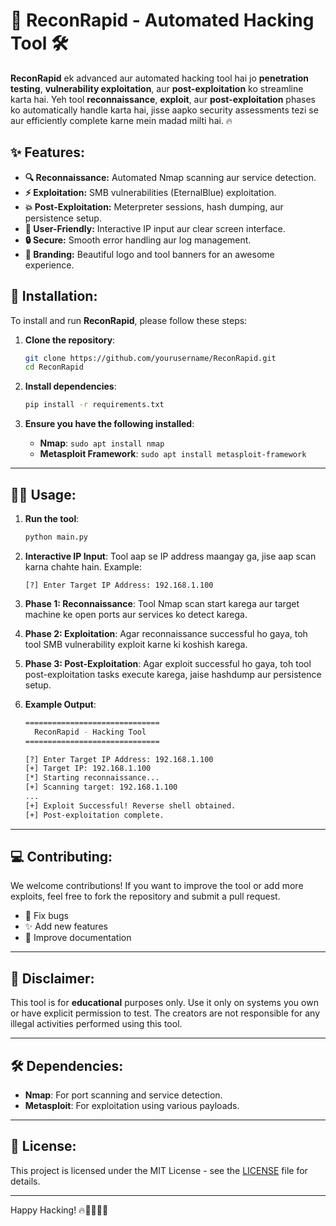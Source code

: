 # 🚀 **ReconRapid - Automated Hacking Tool** 🛠️

**ReconRapid** ek advanced aur automated hacking tool hai jo **penetration testing**, **vulnerability exploitation**, aur **post-exploitation** ko streamline karta hai. Yeh tool **reconnaissance**, **exploit**, aur **post-exploitation** phases ko automatically handle karta hai, jisse aapko security assessments tezi se aur efficiently complete karne mein madad milti hai. 🔥

## ✨ **Features**:
- **🔍 Reconnaissance:** Automated Nmap scanning aur service detection.
- **⚡ Exploitation:** SMB vulnerabilities (EternalBlue) exploitation.
- **💥 Post-Exploitation:** Meterpreter sessions, hash dumping, aur persistence setup.
- **📱 User-Friendly:** Interactive IP input aur clear screen interface.
- **🔒 Secure:** Smooth error handling aur log management.
- **🌟 Branding:** Beautiful logo and tool banners for an awesome experience.

## 🚀 **Installation**:
To install and run **ReconRapid**, please follow these steps:

1. **Clone the repository**:
    ```bash
    git clone https://github.com/yourusername/ReconRapid.git
    cd ReconRapid
    ```

2. **Install dependencies**:
    ```bash
    pip install -r requirements.txt
    ```

3. **Ensure you have the following installed**:
    - **Nmap**: `sudo apt install nmap`
    - **Metasploit Framework**: `sudo apt install metasploit-framework`

---

## 🏃‍♂️ **Usage**:

1. **Run the tool**:
    ```bash
    python main.py
    ```

2. **Interactive IP Input**:
   Tool aap se IP address maangay ga, jise aap scan karna chahte hain. Example:

    ```
    [?] Enter Target IP Address: 192.168.1.100
    ```

3. **Phase 1: Reconnaissance**:
   Tool Nmap scan start karega aur target machine ke open ports aur services ko detect karega.

4. **Phase 2: Exploitation**:
   Agar reconnaissance successful ho gaya, toh tool SMB vulnerability exploit karne ki koshish karega.

5. **Phase 3: Post-Exploitation**:
   Agar exploit successful ho gaya, toh tool post-exploitation tasks execute karega, jaise hashdump aur persistence setup.

6. **Example Output**:
    ```bash
    ==============================
      ReconRapid - Hacking Tool
    ==============================

    [?] Enter Target IP Address: 192.168.1.100
    [+] Target IP: 192.168.1.100
    [*] Starting reconnaissance...
    [+] Scanning target: 192.168.1.100
    ...
    [+] Exploit Successful! Reverse shell obtained.
    [+] Post-exploitation complete.
    ```

---

## 💻 **Contributing**:
We welcome contributions! If you want to improve the tool or add more exploits, feel free to fork the repository and submit a pull request.

- 🔧 Fix bugs
- ✨ Add new features
- 📝 Improve documentation

---

## 📜 **Disclaimer**:
This tool is for **educational** purposes only. Use it only on systems you own or have explicit permission to test. The creators are not responsible for any illegal activities performed using this tool.

---

## 🛠️ **Dependencies**:
- **Nmap**: For port scanning and service detection.
- **Metasploit**: For exploitation using various payloads.

---

## 🔧 **License**:
This project is licensed under the MIT License - see the [LICENSE](LICENSE) file for details.

---

Happy Hacking! 🔥👨‍💻👩‍💻
